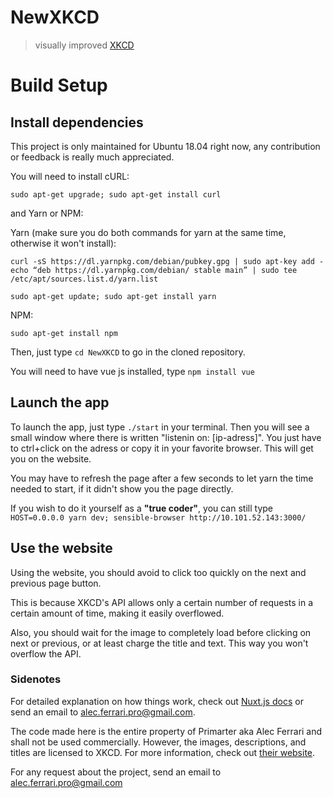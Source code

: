 # NewXKCD

> visually improved [XKCD](https://xkcd.com)

# Build Setup

## Install dependencies
This project is only maintained for Ubuntu 18.04 right now, any contribution or feedback is really much appreciated.

You will need to install cURL:

```sudo apt-get upgrade; sudo apt-get install curl```

and Yarn or NPM:

Yarn (make sure you do both commands for yarn at the same time, otherwise it won't install):
```
curl -sS https://dl.yarnpkg.com/debian/pubkey.gpg | sudo apt-key add -
echo “deb https://dl.yarnpkg.com/debian/ stable main” | sudo tee /etc/apt/sources.list.d/yarn.list
```

```sudo apt-get update; sudo apt-get install yarn```

NPM:

```sudo apt-get install npm```

Then, just type ```cd NewXKCD``` to go in the cloned repository.

You will need to have vue js installed, type ```npm install vue```

## Launch the app
To launch the app, just type ```./start``` in your terminal. Then you will see a small window where there is written "listenin on: [ip-adress]". You just have to ctrl+click on the adress or copy it in your favorite browser. This will get you on the website.

You may have to refresh the page after a few seconds to let yarn the time needed to start, if it didn't show you the page directly.

If you wish to do it yourself as a **"true coder"**, you can still type ```HOST=0.0.0.0 yarn dev; sensible-browser http://10.101.52.143:3000/```

## Use the website

Using the website, you should avoid to click too quickly on the next and previous page button.

This is because XKCD's API allows only a certain number of requests in a certain amount of time, making it easily overflowed.

Also, you should wait for the image to completely load before clicking on next or previous, or at least charge the title and text. This way you won't overflow the API.

### Sidenotes

For detailed explanation on how things work, check out [Nuxt.js docs](https://nuxtjs.org) or send an email to alec.ferrari.pro@gmail.com.

The code made here is the entire property of Primarter aka Alec Ferrari and shall not be used commercially. However, the images, descriptions, and titles are licensed to XKCD. For more information, check out [their website](https://xkcd.com). 

For any request about the project, send an email to alec.ferrari.pro@gmail.com